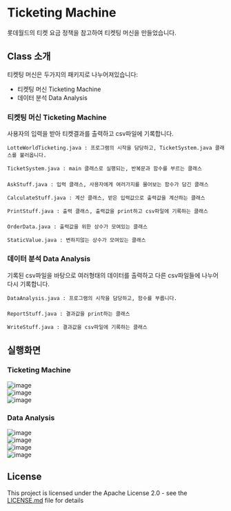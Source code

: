 # Ticketing Machine

롯데월드의 티켓 요금 정책을 참고하여 티켓팅 머신을 만들었습니다.

## Class 소개

티켓팅 머신은 두가지의 패키지로 나누어져있습니다:
- 티켓팅 머신 Ticketing Machine
- 데이터 분석 Data Analysis

### 티켓팅 머신 Ticketing Machine
사용자의 입력을 받아 티켓결과를 출력하고 csv파일에 기록합니다.
```
LotteWorldTicketing.java : 프로그램의 시작을 담당하고, TicketSystem.java 클래스를 불러옵니다.
```
```
TicketSystem.java : main 클래스로 실행되는, 반복문과 함수를 부르는 클래스
```
####
```
AskStuff.java : 입력 클래스, 사용자에게 여러가지를 물어보는 함수가 담긴 클래스
```
```
CalculateStuff.java : 계산 클래스, 받은 입력값으로 출력값을 계산하는 클래스
```
```
PrintStuff.java : 출력 클래스, 출력값을 print하고 csv파일에 기록하는 클래스
```
####
```
OrderData.java : 출력값을 위한 상수가 모여있는 클래스
```
```
StaticValue.java : 변하지않는 상수가 모여있는 클래스
```




### 데이터 분석 Data Analysis
기록된 csv파일을 바탕으로 여러형태의 데이터를 출력하고 다른 csv파일들에 나누어 다시 기록합니다.

```
DataAnalysis.java : 프로그램의 시작을 담당하고, 함수를 부릅니다.
```
####
```
ReportStuff.java : 결과값을 print하는 클래스
```
```
WriteStuff.java : 결과값을 csv파일에 기록하는 클래스
```

## 실행화면

### Ticketing Machine

![image](https://user-images.githubusercontent.com/31551276/164574649-4548f3f5-7c76-4285-8200-bb5fb6298c3e.png)\
![image](https://user-images.githubusercontent.com/31551276/164574764-2baa625b-2baf-4488-99e7-cf089d134fff.png)\
![image](https://user-images.githubusercontent.com/31551276/164574993-93d80715-60cf-4bbc-89e0-403aca089c7f.png)

### Data Analysis

![image](https://user-images.githubusercontent.com/31551276/164575257-f9b46340-1eb5-48b9-991d-200c84dc5df5.png)\
![image](https://user-images.githubusercontent.com/31551276/164575274-443d63bd-fb8f-420f-a26f-d1f95a01dfe4.png)\
![image](https://user-images.githubusercontent.com/31551276/164575306-c2b1ac21-c859-4e85-b62e-b32875fa4cf7.png)\
![image](https://user-images.githubusercontent.com/31551276/164575321-407e8e04-831b-4fad-95fb-a881cc309be9.png)

## License

This project is licensed under the Apache License 2.0 - see the [LICENSE.md](LICENSE.md) file for details
